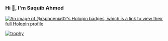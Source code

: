 ### Hi 👋, I'm Saquib Ahmed

[![An image of @rsphoenix02's Holopin badges, which is a link to view their full Holopin profile](https://holopin.me/rsphoenix02)](https://holopin.io/@rsphoenix02)

[![trophy](https://github-profile-trophy.vercel.app/?username=rsphoenix02)](https://github.com/ryo-ma/github-profile-trophy)




